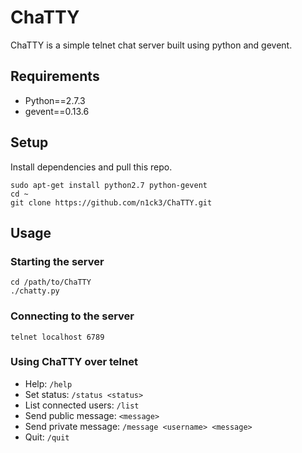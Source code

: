 ChaTTY
======

ChaTTY is a simple telnet chat server built using python and gevent.

## Requirements
* Python==2.7.3
* gevent==0.13.6

## Setup
Install dependencies and pull this repo.
```
sudo apt-get install python2.7 python-gevent
cd ~
git clone https://github.com/n1ck3/ChaTTY.git
```

## Usage
### Starting the server
```
cd /path/to/ChaTTY
./chatty.py
```

### Connecting to the server
```
telnet localhost 6789
```

### Using ChaTTY over telnet
* Help: `/help`
* Set status: `/status <status>`
* List connected users: `/list`
* Send public message: `<message>`
* Send private message: `/message <username> <message>`
* Quit: `/quit`
